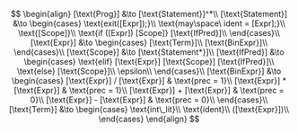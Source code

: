 $$
\begin{align}
    [\text{Prog}] &\to [\text{Statement}]^*\\
    [\text{Statement}] &\to 
        \begin{cases}
            \text{exit([Expr]);}\\
            \text{may\space\ ident = [Expr];}\\
            \text{[Scope]}\\
            \text{if ([Expr]) [Scope]} [\text{IfPred}]\\
        \end{cases}\\
    [\text{Expr}] &\to 
        \begin{cases}
            [\text{Term}]\\
            [\text{BinExpr}]\\
        \end{cases}\\
    [\text{Scope}] &\to [\text{Statement*}]\\
    [\text{IfPred}] &\to
        \begin{cases}
            \text{elif} [\text{Expr}] [\text{Scope}] [\text{IfPred}]\\
            \text{else} [\text{Scope}]\\
            \epsilon\\
        \end{cases}\\
    [\text{BinExpr}] &\to 
        \begin{cases}
            [\text{Expr}] / [\text{Expr}] & \text{prec = 1}\\
            [\text{Expr}] * [\text{Expr}] & \text{prec = 1}\\
            [\text{Expr}] + [\text{Expr}] & \text{prec = 0}\\
            [\text{Expr}] - [\text{Expr}] & \text{prec = 0}\\
        \end{cases}\\
    [\text{Term}] &\to 
        \begin{cases}
            \text{int\_lit}\\
            \text{ident}\\
            ([\text{Expr}])\\
        \end{cases}
\end{align}
$$